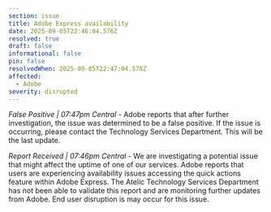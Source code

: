```yaml
---
section: issue
title: Adobe Express availability
date: 2025-09-05T22:46:04.576Z
resolved: true
draft: false
informational: false
pin: false
resolvedWhen: 2025-09-05T22:47:04.578Z
affected:
  - Adobe
severity: disrupted
---
```

*False Positive | 07:47pm Central* - Adobe reports that after further investigation, the issue was determined to be a false positive. If the issue is occurring, please contact the Technology Services Department. This will be the last update.

*Report Received | 07:46pm Central* - We are investigating a potential issue that might affect the uptime of one of our services. Adobe reports that users are experiencing availability issues accessing the quick actions feature within Adobe Express. The Atelic Technology Services Department has not been able to validate this report and are monitoring further updates from Adobe. End user disruption is may occur for this issue.